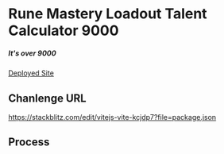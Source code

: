 # Rune Mastery Loadout Talent Calculator 9000

##### It's over 9000

[Deployed Site](https://skill-tree.codesagas.dev/)

## Chanlenge URL
https://stackblitz.com/edit/vitejs-vite-kcjdp7?file=package.json

## Process
